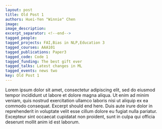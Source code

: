 ```yaml
---
layout: post
title: Old Post 1
authors: Huei-Yen "Winnie" Chen
image:
image_description:
excerpt_separator: <!--end-->
tagged_people: 
tagged_projects: FAI,Bias in NLP,Education 3
tagged_courses: AAA101
tagged_publications: Paper3
tagged_code: Code 1
tagged_funding: The best gift ever
tagged_talks: Latest changes in ML
tagged_events: news two
key: Old Post 1
---
```

Lorem ipsum dolor sit amet, consectetur adipiscing elit, sed do eiusmod tempor incididunt ut labore et dolore magna aliqua. Ut enim ad minim veniam, quis nostrud exercitation ullamco laboris nisi ut aliquip ex ea commodo consequat. Excerpt should end here. <!--end-->Duis aute irure dolor in reprehenderit in voluptate velit esse cillum dolore eu fugiat nulla pariatur. Excepteur sint occaecat cupidatat non proident, sunt in culpa qui officia deserunt mollit anim id est laborum.
